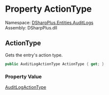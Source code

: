 # Property ActionType

Namespace: [DSharpPlus.Entities.AuditLogs](DSharpPlus.Entities.AuditLogs.md)  
Assembly: DSharpPlus.dll

## <a id="DSharpPlus_Entities_AuditLogs_DiscordAuditLogEntry_ActionType"></a>ActionType

Gets the entry's action type.

```csharp
public AuditLogActionType ActionType { get; }
```

### Property Value

[AuditLogActionType](DSharpPlus.Entities.AuditLogs.AuditLogActionType.md)

